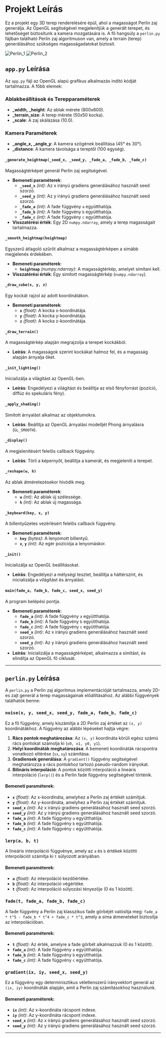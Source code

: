 
# Projekt Leírás

Ez a projekt egy 3D terep renderelésére épül, ahol a magasságot Perlin zaj generálja. Az OpenGL segítségével megjelenítjük a generált terepet, és lehetőséget biztosítunk a kamera mozgatására is. A fő hangsúly a `perlin.py` fájlban található Perlin zaj algoritmuson van, amely a terrain (terep) generálásához szükséges magasságadatokat biztosít.

![Perlin_1](images/perlin1.png)
![Perlin_2](images/perlin2.png)

## `app.py` Leírása

Az `app.py` fájl az OpenGL alapú grafikus alkalmazás indító kódját tartalmazza. A főbb elemek:

### Ablakbeállítások és Terepparaméterek
- **_width, _height**: Az ablak mérete (800x600).
- **_terrain_size**: A terep mérete (50x50 kocka).
- **_scale**: A zaj skálázása (10.0).

### Kamera Paraméterek
- **_angle_x, _angle_y**: A kamera szögének beállítása (45° és 30°).
- **_distance**: A kamera távolsága a tereptől (100 egység).

#### `_generate_heightmap(_seed_x, _seed_y, _fade_a, _fade_b, _fade_c)`
Magasságtérképet generál Perlin zaj segítségével.

- **Bemeneti paraméterek**:
  - **`_seed_x`** *(int)*: Az x irányú gradiens generálásához használt seed szorzó.
  - **`_seed_y`** *(int)*: Az y irányú gradiens generálásához használt seed szorzó.
  - **`_fade_a`** *(int)*: A fade függvény `a` együtthatója.
  - **`_fade_b`** *(int)*: A fade függvény `b` együtthatója.
  - **`_fade_c`** *(int)*: A fade függvény `c` együtthatója.
- **Visszatérési érték**: Egy 2D `numpy.ndarray`, amely a terep magasságait tartalmazza.

#### `_smooth_heightmap(heightmap)`
Egyszerű átlagoló szűrőt alkalmaz a magasságtérképen a simább megjelenés érdekében.

- **Bemeneti paraméterek**:
  - **`heightmap`** *(numpy.ndarray)*: A magasságtérkép, amelyet simítani kell.
- **Visszatérési érték**: Egy simított magasságtérkép (`numpy.ndarray`).

#### `_draw_cube(x, y, z)`
Egy kockát rajzol az adott koordinátákon.

- **Bemeneti paraméterek**:
  - **`x`** *(float)*: A kocka x-koordinátája.
  - **`y`** *(float)*: A kocka y-koordinátája.
  - **`z`** *(float)*: A kocka z-koordinátája.

#### `_draw_terrain()`
A magasságtérkép alapján megrajzolja a terepet kockákból.

- **Leírás**: A magasságok szerint kockákat halmoz fel, és a magasság alapján árnyalja őket.

#### `_init_lighting()`
Inicializálja a világítást az OpenGL-ben.

- **Leírás**: Engedélyezi a világítást és beállítja az első fényforrást (pozíció, diffúz és spekuláris fény).

#### `_apply_shading()`
Simított árnyalást alkalmaz az objektumokra.

- **Leírás**: Beállítja az OpenGL árnyalási modelljét Phong árnyalásra (`GL_SMOOTH`).

#### `_display()`
A megjelenítésért felelős callback függvény.

- **Leírás**: Törli a képernyőt, beállítja a kamerát, és megjeleníti a terepet.

#### `_reshape(w, h)`
Az ablak átméretezésekor hívódik meg.

- **Bemeneti paraméterek**:
  - **`w`** *(int)*: Az ablak új szélessége.
  - **`h`** *(int)*: Az ablak új magassága.

#### `_keyboard(key, x, y)`
A billentyűzetes vezérlésért felelős callback függvény.

- **Bemeneti paraméterek**:
  - **`key`** *(bytes)*: A lenyomott billentyű.
  - **`x`**, **`y`** *(int)*: Az egér pozíciója a lenyomáskor.

#### `_init()`
Inicializálja az OpenGL beállításokat.

- **Leírás**: Engedélyezi a mélységi tesztet, beállítja a háttérszínt, és inicializálja a világítást és árnyalást.

#### `main(fade_a, fade_b, fade_c, seed_x, seed_y)`
A program belépési pontja.

- **Bemeneti paraméterek**:
  - **`fade_a`** *(int)*: A fade függvény `a` együtthatója.
  - **`fade_b`** *(int)*: A fade függvény `b` együtthatója.
  - **`fade_c`** *(int)*: A fade függvény `c` együtthatója.
  - **`seed_x`** *(int)*: Az x irányú gradiens generálásához használt seed szorzó.
  - **`seed_y`** *(int)*: Az y irányú gradiens generálásához használt seed szorzó.
- **Leírás**: Inicializálja a magasságtérképet, alkalmazza a simítást, és elindítja az OpenGL fő ciklusát.

---

## `perlin.py` Leírása

A `perlin.py` a Perlin zaj algoritmus implementációját tartalmazza, amely 2D-es zajt generál a terep magasságainak előállításához. Az alábbi függvények találhatók benne:

### `noise(x, y, seed_x, seed_y, fade_a, fade_b, fade_c)`
Ez a fő függvény, amely kiszámítja a 2D Perlin zaj értéket az `(x, y)` koordinátákhoz. A függvény az alábbi lépéseket hajtja végre:
1. **Rács pontok meghatározása**: Az `(x, y)` koordináta körüli egész számú rács pontokat számolja ki (`x0, x1, y0, y1`).
2. **Helyi koordináták meghatározása**: A bemeneti koordináták rácspontra vonatkozó eltérése (`sx`, `sy`) számítása.
3. **Gradiensek generálása**: A `gradient()` függvény segítségével meghatározza a rács pontokhoz tartozó pseudo-random irányokat.
4. **Bilináris interpoláció**: A pontok közötti interpoláció a lineáris interpoláció (`lerp()`) és a Perlin fade függvény segítségével történik.

#### Bemeneti paraméterek:
- **`x`** *(float)*: Az x-koordináta, amelyhez a Perlin zaj értékét számítjuk.
- **`y`** *(float)*: Az y-koordináta, amelyhez a Perlin zaj értékét számítjuk.
- **`seed_x`** *(int)*: Az x irányú gradiens generálásához használt seed szorzó.
- **`seed_y`** *(int)*: Az y irányú gradiens generálásához használt seed szorzó.
- **`fade_a`** *(int)*: A fade függvény `a` együtthatója.
- **`fade_b`** *(int)*: A fade függvény `b` együtthatója.
- **`fade_c`** *(int)*: A fade függvény `c` együtthatója.

### `lerp(a, b, t)`
A lineáris interpoláció függvénye, amely az `a` és `b` értékek közötti interpolációt számítja ki `t` súlyozott arányában.

#### Bemeneti paraméterek:
- **`a`** *(float)*: Az interpoláció kezdőértéke.
- **`b`** *(float)*: Az interpoláció végértéke.
- **`t`** *(float)*: Az interpoláció súlyozási tényezője (0 és 1 között).

### `fade(t, fade_a, fade_b, fade_c)`
A fade függvény a Perlin zaj klasszikus fade görbéjét valósítja meg: `fade_a * t^5 - fade_b * t^4 + fade_c * t^3`, amely a sima átmeneteket biztosítja az interpolációban.

#### Bemeneti paraméterek:
- **`t`** *(float)*: Az érték, amelyre a fade görbét alkalmazzuk (0 és 1 között).
- **`fade_a`** *(int)*: A fade függvény `a` együtthatója.
- **`fade_b`** *(int)*: A fade függvény `b` együtthatója.
- **`fade_c`** *(int)*: A fade függvény `c` együtthatója.

### `gradient(ix, iy, seed_x, seed_y)`
Ez a függvény egy determinisztikus véletlenszerű irányvektort generál az `(ix, iy)` koordináták alapján, amit a Perlin zaj számításokhoz használunk.

#### Bemeneti paraméterek:
- **`ix`** *(int)*: Az x-koordináta rácspont indexe.
- **`iy`** *(int)*: Az y-koordináta rácspont indexe.
- **`seed_x`** *(int)*: Az x irányú gradiens generálásához használt seed szorzó.
- **`seed_y`** *(int)*: Az y irányú gradiens generálásához használt seed szorzó.

---

